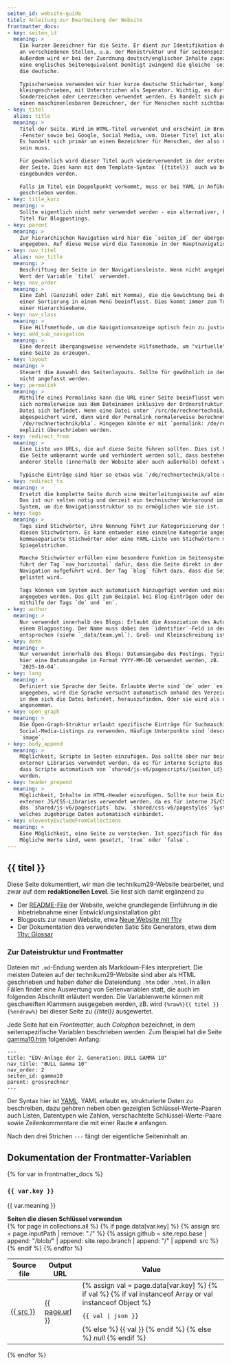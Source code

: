 ```yaml
---
seiten_id: website-guide
titel: Anleitung zur Bearbeitung der Website
frontmatter_docs:
- key: seiten_id
  meaning: >
    Ein kurzer Bezeichner für die Seite. Er dient zur Identifikation der Seite
    an verschiedenen Stellen, u.a. der Menüstruktur und für seitenspezifische CSS/JS.
    Außerdem wird er bei der Zuordnung deutsch/englischer Inhalte zugezogen, d.h.
    eine englisches Seitenequivalent benötigt zwingend die gleiche `seiten_id` wie
    die deutsche.
    
    Typischerweise verwenden wir hier kurze deutsche Stichwörter, komplett
    kleingeschrieben, mit Unterstrichen als Seperator. Wichtig, es dürfen keine
    Sonderzeichen oder Leerzeichen verwendet werden. Es handelt sich primär um
    einen maschinenlesbaren Bezeichner, der für Menschen nicht sichtbar wird.
- key: titel
  alias: title
  meaning: >
    Titel der Seite. Wird im HTML-Titel verwendet und erscheint im Browser-Tab oder
    -Fenster sowie bei Google, Social Media, uvm. Dieser Titel ist also sehr wichtig.
    Es handelt sich primär um einen Bezeichner für Menschen, der also nicht maschinenlesbar
    sein muss.
    
    Für gewöhnlich wird dieser Titel auch wiederverwendet in der ersten Überschrift
    der Seite. Dies kann mit dem Template-Syntax `{{titel}}` auch wo benötigt
    eingebunden werden.
    
    Falls im Titel ein Doppelpunkt vorkommt, muss er bei YAML in Anführungszeichen
    geschrieben werden.
- key: title_kurz
  meaning: >
    Sollte eigentlich nicht mehr verwendet werden - ein alternativer, kürzerer
    Titel für Blogpostings.
- key: parent
  meaning: >
    Zur hierarchischen Navigation wird hier die `seiten_id` der übergeordneten Seite
    angegeben. Auf diese Weise wird die Taxonomie in der Hauptnavigation aufgebaut.
- key: nav_titel
  alias: nav_title
  meaning: >
    Beschriftung der Seite in der Navigationsleiste. Wenn nicht angegeben, wird der
    Wert der Variable `titel` verwendet.
- key: nav_order
  meaning: >
    Eine Zahl (Ganzzahl oder Zahl mit Komma), die die Gewichtung bei der Herstellung
    einer Sortierung in einem Menü beeinflusst. Dies kommt immer zum Tragen innerhalb
    einer Hierarchieebene.
- key: nav_class
  meaning: >
    Eine Hilfsmethode, um die Navigationsanzeige optisch fein zu justieren.
- key: add_sub_navigation
  meaning: >
    Eine derzeit übergangsweise verwendete Hilfsmethode, um "virtuelle" Untermenüeinträge für 
    eine Seite zu erzeugen.
- key: layout
  meaning: >
    Steuert die Auswahl des Seitenlayouts. Sollte für gewöhnlich in den technikum29-Seiten
    nicht angefasst werden.
- key: permalink
  meaning: >
    Mithilfe eines Permalinks kann die URL einer Seite beeinflusst werden. Diese bildet
    sich normalerweise aus dem Dateinamen inklusive der Ordnerstruktur, in der die
    Datei sich befindet. Wenn eine Datei unter `/src/de/rechnertechnik/bla.htm`
    abgespeichert wird, dann wird der Permalink normalerweise berechnet zu
    `/de/rechnertechnik/bla`. Hingegen könnte er mit `permalink: /de/rechner/bli`
    explizit überschrieben werden.
- key: redirect_from
  meaning: >
    Eine Liste von URLs, die auf diese Seite führen sollten. Dies ist hilfreich, wenn
    die Seite umbenannt wurde und verhindert werden soll, dass bestehende Links an
    anderer Stelle (innerhalb der Website aber auch außerhalb) defekt werden.
    
    Typische Einträge sind hier so etwas wie `/de/rechnertechnik/alte-seite`.
- key: redirect_to
  meaning: >
    Ersetzt die komplette Seite durch eine Weiterleitungsseite auf eine neue URL.
    Das ist nur selten nötig und derzeit ein technischer Workaround im
    System, um die Navigationsstruktur so zu ermöglichen wie sie ist.
- key: tags
  meaning: >
    Tags sind Stichwörter, ihre Nennung führt zur Kategorisierung der Seite unter
    diesen Stichwörtern. Es kann entweder eine einzelne Kategorie angegeben werden,
    kommaseparierte Stichwörter oder eine YAML-Liste von Stichwörtern mit
    Spiegelstrichen.
    
    Manche Stichwörter erfüllen eine besondere Funktion im Seitensystem. Zum Beispiel
    führt der Tag `nav_horizontal` dafür, dass die Seite direkt in der horizontalen
    Navigation aufgeführt wird. Der Tag `blog` führt dazu, dass die Seite als Blogeintrag
    gelistet wird.
    
    Tags können vom System auch automatisch hinzugefügt werden und müssen nicht explizit
    angegeben werden. Das gilt zum Beispiel bei Blog-Einträgen oder der Sprachzuordnung
    mithilfe der Tags `de` und `en`.
- key: author
  meaning: >
    Nur verwendet innerhalb des Blogs: Erlaubt die Assoziation des Autorennamens zu
    einem Blogposting. Der Name muss dabei dem `identifier`-Feld in der Teamliste
    entsprechen (siehe `_data/team.yml`). Groß- und Kleinschreibung ist nicht wichtig.
- key: date
  meaning: >
    Nur verwendet innerhalb des Blogs: Datumsangabe des Postings. Typischerweise sollte
    hier eine Datumsangabe im Format YYYY-MM-DD verwendet werden, zB.
    `2025-10-04`.
- key: lang
  meaning: >
    Definiert sie Sprache der Seite. Erlaubte Werte sind `de` oder `en`. Wenn nicht
    angegeben, wird die Sprache versucht automatisch anhand des Verzeichnisses,
    in dem sich die Datei befindet, herauszufinden. Oder sie wird als deutsch
    angenommen.
- key: open_graph
  meaning: >
    Die Open-Graph-Struktur erlaubt spezifische Einträge für Suchmaschinen und
    Social-Media-Listings zu verwenden. Häufige Unterpunkte sind `description` oder
    `image`.
- key: body_append
  meaning: >
    Möglichkeit, Scripte in Seiten einzufügen. Das sollte aber nur beim Einbinden
    externer Libraries verwendet werden, da es für interne Scripte das System gibt,
    dass Scripte automatisch von `shared/js-v6/pagescripts/{seiten_id}.js` eingebunden
    werden.
- key: header_prepend
  meaning: >
    Möglichkeit, Inhalte im HTML-Header einzufügen. Sollte nur beim Einbinden
    externer JS/CSS-Libraries verwendet werden, da es für interne JS/CSS-Files
    das `shared/js-v6/pagescripts` bzw. `shared/css-v6/pagestyles`-System gibt,
    welches zugehörige Daten automatisch einbindet.
- key: eleventyExcludeFromCollections
  meaning: >
    Eine Möglichkeit, eine Seite zu verstecken. Ist spezifisch für das 11ty-System.
    Mögliche Werte sind, wenn gesetzt, `true` oder `false`.
---
```


## {{ titel }}

Diese Seite dokumentiert, wir man die technikum29-Website bearbeitet, und zwar auf
dem **redaktionellen Level**. Sie liest sich damit ergänzend zu

* Der [README-File](https://github.com/technikum29/technikum29-www/blob/1b3dd9d3e70436948324fbad60c69b7396280317/README.md)
  der Website, welche grundlegende Einführung in die Inbetriebnahme
  einer Entwicklungsinstallation gibt
* Blogposts zur neuen Website, etwa
  [Neue Website mit 11ty](/blog/2025-10-04-Neue-Website/)
* Der Dokumentation des verwendeten Satic Site Generators, etwa dem
  [11ty: Glossar](https://www.11ty.dev/docs/glossary/)

### Zur Dateistruktur und Frontmatter

Dateien mit `.md`-Endung werden als Markdown-Files interpretiert. Die meisten Dateien auf
der technikum29-Website sind aber als HTML geschrieben und haben daher die Dateiendung
`.htm` oder `.html`. In allen Fällen findet eine Auswertung von Seitenvariablen statt,
die auch im folgenden Abschnitt erläutert werden. Die Variablenwerte können mit geschweiften
Klammern ausgegeben werden, zB. wird `{%raw%}{{ titel }}{%endraw%}` bei dieser Seite
zu *{{titel}}* ausgewertet.

Jede Seite hat ein *Frontmatter*, auch *Colophon* bezeichnet, in dem seitenspezifische Variablen beschrieben
werden. Zum Beispiel hat die Seite [gamma10.htm](https://github.com/technikum29/technikum29-www/blob/1b3dd9d3e70436948324fbad60c69b7396280317/src/en/computer/gamma10.htm)
folgenden Anfang:

```
---
title: "EDV-Anlage der 2. Generation: BULL GAMMA 10"
nav_title: "BULL Gamma 10"
nav_order: 2
seiten_id: gamma10
parent: grossrechner
---
```

Der Syntax hier ist [YAML](https://yaml.org/). YAML erlaubt es, strukturierte Daten zu beschreiben,
dazu gehören neben oben gezeigten Schlüssel-Werte-Paaren auch Listen, Datentypen wie Zahlen,
verschachtelte Schlüssel-Werte-Paare sowie Zeilenkommentare die mit einer Raute `#` anfangen.

Nach den drei Strichen `---` fängt der eigentliche Seiteninhalt an.


## Dokumentation der Frontmatter-Variablen

{% for var in frontmatter_docs %}
### `{{ var.key }}`
{{ var.meaning }}

<detail>
<summary><b>Seiten die diesen Schlüssel verwenden</b></summary>


<table>
  <thead>
    <tr>
      <th>Source file</th>
      <th>Output URL</th>
      <th>Value</th>
    </tr>
  </thead>
  <tbody>
  {% for page in collections.all %}
    {% if page.data[var.key] %}
      {% assign src = page.inputPath | remove: "./" %}
      {% assign github = site.repo.base | append: "/blob/" | append: site.repo.branch | append: "/" | append: src %}
      <tr>
        <td><a href="{{ github }}">{{ src }}</a></td>
        <td><a href="{{ site.url | default: "" }}{{ page.url }}">{{ page.url }}</a></td>
        <td>
          {% assign val = page.data[var.key] %}
          {% if val %}
            {% if val instanceof Array or val instanceof Object %}
              <pre><code>{{ val | json }}</code></pre>
            {% else %}
              {{ val }}
            {% endif %}
          {% else %}
            <em>null</em>
          {% endif %}
        </td>
      </tr>
    {% endif %}
  {% endfor %}
  </tbody>
</table>


</detail>
{% endfor %}
